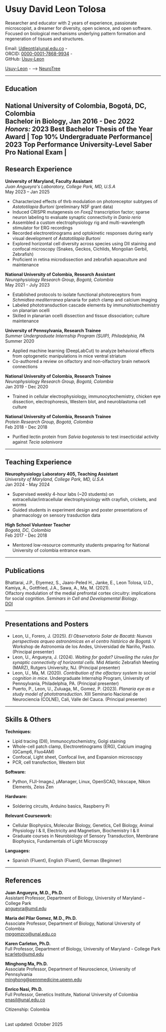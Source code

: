 

# Usuy David Leon Tolosa

Researcher and educator with 2 years of experience, passionate microscopist, a dreamer for diversity, open science, and open software. Focused on biological mechanisms underlying pattern formation and regeneration of tissues and structures. 

Email: [Udleont(a)unal.edu.co](mailto:Udleont@unal.edu.co) -  
ORCID: [0000-0001-7868-9934](https://orcid.org/0000-0001-7868-9934) -  
GitHub: [Usuy-Leon](https://github.com/Usuy-Leon)

<div id="webaddress">
  <a href="https://usuy-leon.github.io/"><i class="fa-brands fa-bluesky"></i> Usuy-Leon</a> - -->
  <a href="https://neurotree.org/beta/peopleinfo.php?pid=928916"><i class="fa-brands fa-bluesky"></i> NeuroTree</a>
</div>

---

## Education

**National University of Colombia, Bogotá, DC, Colombia**  
Bachelor in Biology, Jan 2016 - Dec 2022  
*Honors:* 2023 Best Bachelor Thesis of the Year Award | Top 10% Undergraduate Performance| 2023 Top Performance University-Level Saber Pro National Exam | 
---

## Research Experience

**University of Maryland, Faculty Assistant**  
*Juan Angueyra's Laboratory, College Park, MD, U.S.A*  
May 2023 – Jan 2025  
- Characterized effects of thrb modulation on photoreceptor subtypes of *Astatotilapia Burtoni* (preliminary NSF grant data)  
- Induced CRISPR mutagenesis on *Foxq2* transcription factor; sparse neuron labeling to evaluate synaptic connectivity in *Danio rerio*  
- Assembled a custom electrophysiology rig and multi-wavelength stimulator for ERG recordings  
- Recorded electroretinograms and optokinetic responses during early visual development of *Astatotilapia Burtoni*  
- Explored horizontal cell diversity across species using DII staining and confocal microscopy (Snakes, Geckos, Cichlids, Mongolian Gerbil, Zebrafish)  
- Proficient in retina microdissection and zebrafish aquaculture and maintenance

**National University of Colombia, Research Assistant**  
*Neurophysiology Research Group, Bogotá, Colombia*  
May 2021 - July 2023  
- Established protocols to isolate functional photoreceptors from *Schmidtea mediterranea* planaria for patch clamp and calcium imaging  
- Labeled phototransduction cascade elements by immunohistochemistry on planarian ocelli  
- Skilled in planarian ocelli dissection and tissue dissociation; culture maintenance

**University of Pennsylvania, Research Trainee**  
*Summer Undergraduate Internship Program (SUIP), Philadelphia, PA*  
Summer 2020  
- Applied machine learning (DeepLabCut) to analyze behavioral effects from optogenetic manipulations in mice ventral striatum  
- Co-authored a review on olfactory and non-olfactory brain network connections

**National University of Colombia, Research Trainee**  
*Neurophysiology Research Group, Bogotá, Colombia*  
Jan 2019 - Dec 2020  
- Trained in cellular electrophysiology, immunocytochemistry, chicken eye dissection, electrophoresis, Western blot, and neuroblastoma cell culture

**National University of Colombia, Research Trainee**  
*Protein Research Group, Bogotá, Colombia*  
Feb 2018 - Dec 2018  
- Purified lectin protein from *Salvia bogotensis* to test insecticidal activity against *Tecia solanivora*

---

## Teaching Experience

**Neurophysiology Laboratory 405, Teaching Assistant**  
*University of Maryland, College Park, MD, U.S.A*  
Jan 2024 - May 2024  
- Supervised weekly 4-hour labs (~20 students) on extracellular/intracellular electrophysiology with crayfish, crickets, and worms  
- Guided students in experiment design and poster presentations of pharmacology on sensory trasduction data

**High School Volunteer Teacher**  
*Bogotá, DC, Colombia*  
Feb 2017 - Dec 2018  
- Mentored low-resource community students preparing for  National University of colombia entrance exam.

---

## Publications

Bhattarai, J.P., Etyemez, S., Jaaro-Peled H., Janke, E., Leon Tolosa, U.D., Kamiya, A., Gottfried, J.A., Sawa, A., Ma, M. (2021).  
Olfactory modulation of the medial prefrontal cortex circuitry: implications for social cognition. *Seminars in Cell and Developmental Biology*.  
[DOI](https://doi.org/10.1016/j.semcdb.2021.03.022)

---

## Presentations and Posters

- Leon, U., Forero, J. (2025). *El Observatorio Solar de Bacatá: Nuevas perspectivas arqueo astronómicas en el centro histórico de Bogotá*. V Workshop de Astronomia de los Andes, Universidad de Nariño, Pasto. (Principal presenter)  
- Leon, U., Angueyra, J. (2024). *Waiting for godot? Unveiling the rules for synaptic connectivity of horizontal cells*. Mid Atlantic Zebrafish Meeting (MARZ), Rutgers University, NJ. (Principal presenter)  
- Leon, U., Ma, M. (2020). *Contribution of the olfactory system to social cognition in mice*. Undergraduate Internship Program, University of Pennsylvania, Philadelphia, PA. (Principal presenter)  
- Puerto, P., Leon, U., Zuluaga, M., Gomez, P. (2023). *Planaria eye as a study model of phototransduction*. XIII Seminario Nacional de Neurociencia (COLNE), Cali, Valle del Cauca. (Principal presenter)

---

## Skills & Others

**Techniques:**  
- Lipid tracing (DII), Immunocytochemistry, Golgi staining  
- Whole-cell patch clamp, Electroretinograms (ERG), Calcium imaging (GCamp6, Fluo4AM)  
- Confocal, Light sheet, Confocal live, and Expansion microscopy  
- PCR, cell transfection, Western blot

**Software:**  
- Python, FIJI-ImageJ, μManager, Linux, OpenSCAD, Inkscape, Nikon Elements, Zeiss Zen

**Hardware:**  
- Soldering circuits, Arduino basics, Raspberry Pi

**Relevant Coursework:**  
- Cellular Biophysics, Molecular Biology, Genetics, Cell Biology, Animal Physiology I & II, Electricity and Magnetism, Biochemistry I & II  
- Graduate courses in Neurobiology of Sensory Transduction, Membrane Biophysics, Fundamentals of Light Microscopy

**Languages:**  
- Spanish (Fluent), English (Fluent), German (Beginner)

---

## References

**Juan Angueyra, M.D., Ph.D.**  
Assistant Professor, Department of Biology, University of Maryland – College Park  
[angueyra@umd.edu](mailto:angueyra@umd.edu)

**Maria del Pilar Gomez, M.D., Ph.D.**  
Associate Professor, Department of Biology, National University of Colombia  
[mpgomzco@unal.edu.co](mailto:mpgomzco@unal.edu.co)

**Karen Carleton, Ph.D.**  
Full Professor, Department of Biology, University of Maryland - College Park  
[kcarleto@umd.edu](mailto:kcarleto@umd.edu)

**Minghong Ma, Ph.D.**  
Associate Professor, Department of Neuroscience, University of Pennsylvania  
[minghong@pennmedicine.upenn.edu](mailto:minghong@pennmedicine.upenn.edu)

**Enrico Nasi, Ph.D.**  
Full Professor, Genetics Institute, National University of Colombia  
[enasil@unal.edu.co](mailto:enasil@unal.edu.co)

Citizenship: Colombia

<!-- 
Family: Married, two children
-->

<br/>Last updated: October 2025<br/><br/>

